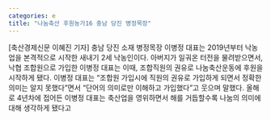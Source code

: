```yaml
---
categories: e
title: "나눔축산 후원농가16 충남 당진 병정목장"
---
```

[축산경제신문 이혜진 기자] 충남 당진 소재 병정목장 이병정 대표는 2019년부터 낙농업을 본격적으로 시작한 새내기 2세 낙농인이다. 아버지가 일궈온 터전을 물려받으면서, 낙협 조합원으로 가입한 이병정 대표는 이때, 조합직원의 권유로 나눔축산운동에 후원을 시작하게 됐다. 이병정 대표는 “조합원 가입시에 직원의 권유로 가입하게 되면서 정확한 의미는 알지 못했다”면서 “단어의 의미로만 이해하고 가입했다”고 웃으며 말했다. 올해로 4년차에 접어든 이병정 대표는 축산업을 영위하면서 해를 거듭할수록 나눔의 의미에 대해 생각하게 됐다고